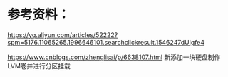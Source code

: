 
# 参考资料：

https://yq.aliyun.com/articles/52222?spm=5176.11065265.1996646101.searchclickresult.1546247dUlgfe4  



https://www.cnblogs.com/zhenglisai/p/6638107.html  新添加一块硬盘制作LVM卷并进行分区挂载
